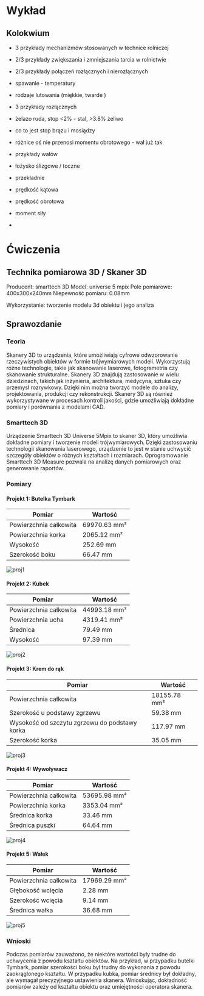# Wykład
## Kolokwium

- 3 przykłady mechanizmów stosowanych w technice rolniczej
- 2/3 przykłady zwiększania i zmniejszania tarcia w rolnictwie
- 2/3 przykłady połączeń rozłącznych i nierozłącznych
- spawanie - temperatury
- rodzaje lutowania (miękkie, twarde )
- 3 przykłady rozłącznych
- żelazo ruda, stop <2% - stal, >3.8% żeliwo
- co to jest stop brązu i mosiądzy
- różnice oś nie przenosi momentu obrotowego - wał już tak
- przykłady wałów
- łożysko ślizgowe / toczne
- przekładnie

- prędkość kątowa
- prędkość obrotowa
- moment siły
-

# Ćwiczenia

## Technika pomiarowa 3D / Skaner 3D

Producent: smarttech 3D
Model: universe 5 mpix
Pole pomiarowe: 400x300x240mm
Niepewność pomiaru: 0.08mm

Wykorzystanie: tworzenie modelu 3d obiektu i jego analiza

## Sprawozdanie

### Teoria

Skanery 3D to urządzenia, które umożliwiają cyfrowe odwzorowanie rzeczywistych obiektów w formie trójwymiarowych modeli. Wykorzystują różne technologie, takie jak skanowanie laserowe, fotogrametria czy skanowanie strukturalne. Skanery 3D znajdują zastosowanie w wielu dziedzinach, takich jak inżynieria, architektura, medycyna, sztuka czy przemysł rozrywkowy. Dzięki nim można tworzyć modele do analizy, projektowania, produkcji czy rekonstrukcji. Skanery 3D są również wykorzystywane w procesach kontroli jakości, gdzie umożliwiają dokładne pomiary i porównania z modelami CAD.

### Smarttech 3D

Urządzenie Smarttech 3D Universe 5Mpix to skaner 3D, który umożliwia dokładne pomiary i tworzenie modeli trójwymiarowych. Dzięki zastosowaniu technologii skanowania laserowego, urządzenie to jest w stanie uchwycić szczegóły obiektów o różnych kształtach i rozmiarach. Oprogramowanie Smarttech 3D Measure pozwala na analizę danych pomiarowych oraz generowanie raportów.

### Pomiary

#### Projekt 1: Butelka Tymbark

| Pomiar                 | Wartość      |
| ---------------------- | ------------ |
| Powierzchnia całkowita | 69970.63 mm² |
| Powierzchnia korka     | 2065.12 mm²  |
| Wysokość               | 252.69 mm    |
| Szerokość boku         | 66.47 mm     |

![proj1](../obrazki/technika_rolnicza/proj1.png)

#### Projekt 2: Kubek

| Pomiar                 | Wartość      |
| ---------------------- | ------------ |
| Powierzchnia całkowita | 44993.18 mm² |
| Powierzchnia ucha      | 4319.41 mm²  |
| Średnica               | 79.49 mm     |
| Wysokość               | 97.39 mm     |

![proj2](../obrazki/technika_rolnicza/proj2.png)

#### Projekt 3: Krem do rąk

| Pomiar                                        | Wartość      |
| --------------------------------------------- | ------------ |
| Powierzchnia całkowita                        | 18155.78 mm² |
| Szerokość u podstawy zgrzewu                  | 59.38 mm     |
| Wysokość od szczytu zgrzewu do podstawy korka | 117.97 mm    |
| Szerokość korka                               | 35.05 mm     |

![proj3](../obrazki/technika_rolnicza/proj3.png)

#### Projekt 4: Wywoływacz

| Pomiar                 | Wartość      |
| ---------------------- | ------------ |
| Powierzchnia całkowita | 53695.98 mm² |
| Powierzchnia korka     | 3353.04 mm²  |
| Średnica korka         | 33.46 mm     |
| Średnica puszki        | 64.64 mm     |

![proj4](../obrazki/technika_rolnicza/proj4.png)

#### Projekt 5: Wałek

| Pomiar                 | Wartość      |
| ---------------------- | ------------ |
| Powierzchnia całkowita | 17969.29 mm² |
| Głębokość wcięcia      | 2.28 mm      |
| Szerokość wcięcia      | 9.14 mm      |
| Średnica wałka         | 36.68 mm     |

![proj5](../obrazki/technika_rolnicza/proj5.png)

### Wnioski

Podczas pomiarów zauważono, że niektóre wartości były trudne do uchwycenia z powodu kształtu obiektów. Na przykład, w przypadku butelki Tymbark, pomiar szerokości boku był trudny do wykonania z powodu zaokrąglonego kształtu. W przypadku kubka, pomiar średnicy był dokładny, ale wymagał precyzyjnego ustawienia skanera. Wnioskując, dokładność pomiarów zależy od kształtu obiektu oraz umiejętności operatora skanera.
